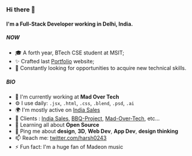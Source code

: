 ### Hi there 👋

#### I'm a Full-Stack Developer working in Delhi, India.

##### NOW

- 🎓 A forth year, BTech CSE student at MSIT;
- ✨ Crafted last [Portfolio](https://notharshprajapati.vercel.app/) website;
- 🍑 Constantly looking for opportunities to acquire new technical skills.

##### BIO

- 🏢 I'm currently working at **Mad Over Tech**
- ⚙️ I use daily: `.jsx`, `.html`, `.css`, `.blend`, `.psd`, `.ai`
- 🌍 I'm mostly active on [India Sales](https://isase.vercel.app/)
- 💅 Clients : [India Sales](https://isase.vercel.app/), [BBQ-Project](https://the-barbeque-project.vercel.app/), [Mad-Over-Tech](https://interactive-floor-map.el.r.appspot.com/), etc…
- 🌱 Learning all about **Open Source**
- 💬 Ping me about **design**, **3D**, **Web Dev**, **App Dev**, **design thinking**
- 📫 Reach me: [twitter.com/harsh0243](https://twitter.com/harsh0243)
- ⚡️ Fun fact: I'm a huge fan of Madeon music
